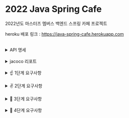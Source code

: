 # 2022 Java Spring Cafe

2022년도 마스터즈 멤버스 백엔드 스프링 카페 프로젝트

heroku 배포 링크 : <https://java-spring-cafe.herokuapp.com>

<br/>
<details>
<summary> API 명세</summary>
<div markdown="1">
<br/>

### User

| user            | URL                 | Method | URL Params       | Data Params                                                     | Success Response                  | Error Response      |
|:----------------|---------------------|--------|------------------|-----------------------------------------------------------------|-----------------------------------|---------------------|
| listUsers       | /users              | GET    |                  |                                                                 | code: 200, view: user/list        |                     |
| showUser        | /users/:userId      | GET    | `userId: string` |                                                                 | code: 200, view: user/profile     | code: 404           |
| formCreateUser  | /users/form         | GET    |                  |                                                                 | code: 200, view: user/form        |                     |
| createUser      | /users              | POST   |                  | `userId: string, password: string, name: string, email: string` | code: 200, redirect: /users       | code: 409 code: 500 |
| formUpdateUser  | /users/:userId/form | GET    | `userId: string` |                                                                 | code: 200, view: user/update_form | code: 404           |
| updateUser      | /users/:userId      | PUT    | `userId: string` | `password: string, name: string, email: string`                 | code: 200, redirect: /users       | code: 404           |

### Article

| article            | URL           | Method | URL Params | Data Params                                       | Success Response         | Error Response      |
|--------------------|---------------|--------|------------|---------------------------------------------------|--------------------------|---------------------|
| formCreateQuestion | /questions    | GET    |            |                                                   | code: 200 view: qna/form |                     |
| createQuestion     | /questions    | POST   |            | `writer: string, title: string, contents: string` | code: 200 redirect: /    | code: 404 code: 500 |
| listQuestions      | /             | GET    |            |                                                   | code: 200 view: qna/list |                     |
| showQuestion       | /articles/:id | GET    | `id: int`  |                                                   | code: 200 view: qna/show | code: 404           |

### Auth

| auth      | URL         | Method | URL Params | Data Params                        | Success Response           | Error Response      |
|-----------|-------------|--------|------------|------------------------------------|----------------------------|---------------------|
| formLogin | /login/form | GET    |            |                                    | code: 200 view: form/login |                     |
| login     | /login      | POST   |            | `userId: string, password: string` | code: 200 redirect: /users | code: 404 code: 409 |
| logout    | /logout     | GET    |            |                                    | code: 200 redirect: /users |                     |

<br/>
</div>
</details>

<br/>
<details>
<summary> jacoco 리포트</summary>
<div markdown="1">
<br/>

### Bundle
    
![image](https://user-images.githubusercontent.com/50660684/158010241-efdcfe5b-989d-405e-9b42-bea4ee6c3362.png)

### Controller
    
![image](https://user-images.githubusercontent.com/50660684/158010292-4e4cbde2-7851-4735-9f7a-abcbfe2d26ee.png)

### Service
    
![image](https://user-images.githubusercontent.com/50660684/158010308-80312217-894f-47f1-839e-d3fd101c903b.png)

### Repository
    
![image](https://user-images.githubusercontent.com/50660684/158010331-f5e1650e-519d-46e6-b0ec-655913fc38d9.png)    
    
<br/>
</div>
</details>

<br/>
<details>
<summary>☝ 1단계 요구사항</summary>
<div markdown="1">
<br/>

## 스프링 카페 1단계 - 회원 가입 및 목록 기능

### 회원가입 기능 구현

- [X] 가입하기 페이지는 static/user/form.html을 사용한다.
- [X] static에 있는 html을 templates로 이동한다.
- [X] 사용자 관리 기능 구현을 담당할 UserController를 추가하고 애노테이션 매핑한다.
    - @Controller 애노테이션 추가
- [X] 회원가입하기 요청(POST 요청)을 처리할 메소드를 추가하고 매핑한다.
    - @PostMapping 추가하고 URL 매핑한다.
- [X] 사용자가 전달한 값을 User 클래스를 생성해 저장한다.
    - 회원가입할 때 전달한 값을 저장할 수 있는 필드를 생성한 후 setter와 getter 메소드를 생성한다.
- [X] 사용자 목록을 관리하는 ArrayList를 생성한 후 앞에서 생성한 User 인스턴스를 ArrayList에 저장한다.
- [X] 사용자 추가를 완료한 후 사용자 목록 페이지("redirect:/users")로 이동한다.

### 회원목록 기능 구현

- [X] 회원목록 페이지는 static/user/list.html을 사용한다.
- [X] static에 있는 html을 templates로 이동한다.
- [X] Controller 클래스는 회원가입하기 과정에서 추가한 UserController를 그대로 사용한다.
- [X] 회원목록 요청(GET 요청)을 처리할 메소드를 추가하고 매핑한다.
  - @GetMapping을 추가하고 URL 매핑한다.
- [X] Model을 메소드의 인자로 받은 후 Model에 사용자 목록을 users라는 이름으로 전달한다.
- [X] 사용자 목록을 user/list.html로 전달하기 위해 메소드 반환 값을 "user/list"로 한다.
- [X] user/list.html 에서 사용자 목록을 출력한다.

### 회원 프로필 정보보기

- [X] 회원 프로필 보기 페이지는 static/user/profile.html을 사용한다.
- [X] static에 있는 html을 templates로 이동한다.
- [X] 앞 단계의 사용자 목록 html인 user/list.html 파일에 닉네임을 클릭하면 프로필 페이지로 이동하도록 한다.
  - html에서 페이지 이동은 <a /> 태그를 이용해 가능하다.
  - "<a href="/users/{{userId}} />" 와 같이 구현한다.
- [X] Controller 클래스는 앞 단계에서 사용한 UserController를 그대로 사용한다.
- [X] 회원프로필 요청(GET 요청)을 처리할 메소드를 추가하고 매핑한다. 
  - @GetMapping을 추가하고 URL 매핑한다. 
  - URL은 "/users/{userId}"와 같이 매핑한다.
- [X] URL을 통해 전달한 사용자 아이디 값은 @PathVariable 애노테이션을 활용해 전달 받을 수 있다. 
- [X] ArrayList에 저장되어 있는 사용자 중 사용자 아이디와 일치하는 User 데이터를 Model에 저장한다.
- [X] user/profile.html 에서는 Controller에서 전달한 User 데이터를 활용해 사용자 정보를 출력한다.

<br/>
</div>
</details>

<br/>
<details>
<summary>✌ 2단계 요구사항</summary>
<div markdown="1">
<br/>

## 스프링 카페 2단계 - 글 쓰기 기능 구현

### 글쓰기

- [X] 게시글 페이지는 static/qna/form.html을 수정해서 사용한다.
- [X] static에 있는 html을 templates로 이동한다.
- [X] 게시글 기능 구현을 담당할 ArticleController를 추가하고 애노테이션 매핑한다.
- [X] 게시글 작성 요청(POST 요청)을 처리할 메소드를 추가하고 매핑한다.
- [X] 사용자가 전달한 값을 Article 클래스를 생성해 저장한다.
- [X] 게시글 목록을 관리하는 ArrayList를 생성한 후 앞에서 생성한 Article 인스턴스를 ArrayList에 저장한다.
- [X] 게시글 추가를 완료한 후 메인 페이지(“redirect:/”)로 이동한다.

### 글 목록 조회하기

- [X] 메인 페이지(요청 URL이 “/”)를 담당하는 Controller의 method에서 게시글 목록을 조회한다.
- [X] 조회한 게시글 목록을 Model에 저장한 후 View에 전달한다. 게시글 목록은 앞의 게시글 작성 단계에서 생성한 ArrayList를 그대로 전달한다.
- [X] View에서 Model을 통해 전달한 게시글 목록을 출력한다.

### 게시글 상세보기

- [X] 게시글 목록(qna/list.html)의 제목을 클릭했을 때 게시글 상세 페이지에 접속할 수 있도록 한다.
- [X] 게시글 상세 페이지 접근 URL은 "/articles/{index}"(예를 들어 첫번째 글은 /articles/1)와 같이 구현한다.
- [X] 게시글 객체에 id 인스턴스 변수를 추가하고 ArrayList에 게시글 객체를 추가할 때 ArrayList.size() + 1을 게시글 객체의 id로 사용한다.
- [X] Controller에 상세 페이지 접근 method를 추가하고 URL은 /articles/{index}로 매핑한다.
- [X] ArrayList에서 index - 1 해당하는 데이터를 조회한 후 Model에 저장해 /qna/show.html에 전달한다.
- [X] /qna/show.html에서는 Controller에서 전달한 데이터를 활용해 html을 생성한다.

### 회원정보 수정 화면

- [X] /user/form.html 파일을 /user/updateForm.html로 복사한 후 수정화면을 생성한다.
- [X] URL 매핑을 할 때 "/users/{id}/form"와 같이 URL을 통해 인자를 전달하는 경우 @PathVariable 애노테이션을 활용해 인자 값을 얻을 수 있다.
- [X] public String updateForm(@PathVariable String id)와 같이 구현 가능하다.
- [X] Controller에서 전달한 값을 입력 폼에서 출력하려면 value를 사용하면 된다.

### 회원정보 수정

- [X] URL 매핑을 할 때 "/users/{id}"와 같이 URL을 통해 인자를 전달하는 경우 @PathVariable 애노테이션을 활용해 인자 값을 얻을 수 있다.
- [X] UserController의 사용자가 수정한 정보를 User 클래스에 저장한다.
- [X] {id}에 해당하는 User를 DB에서 조회한다(UserRepository의 findOne()).
- [X] DB에서 조회한 User 데이터를 새로 입력받은 데이터로 업데이트한다.
- [X] UserRepository의 save() 메소드를 사용해 업데이트한다.

<br/>
</div>
</details>

<br/>
<details>
<summary>🤘 3단계 요구사항</summary>
<div markdown="1">
<br/>

## 스프링 카페 3단계 - DB에 저장하기

- [X] H2 데이터베이스 의존성을 추가하고 연동한다. 
  - ORM은 사용하지 않는다. 
  - Spring JDBC를 사용한다. 
  - DB 저장 및 조회에 필요한 SQL은 직접 작성한다.
- [X] 게시글 데이터 저장하기 
  - Article 클래스를 DB 테이블에 저장할 수 있게 구현한다. 
  - Article 테이블이 적절한 PK를 가지도록 구현한다.
- [X] 게시글 목록 구현하기 
  - 전체 게시글 목록 데이터를 DB에서 조회하도록 구현한다.
- [X] 게시글 상세보기 구현하기 
  - 게시글의 세부 내용을 DB에서 가져오도록 구현한다.
- [X] 사용자 정보 DB에 저장 
  - 회원가입을 통해 등록한 사용자 정보를 DB에 저장한다.
- [X] 배포하기
  - heroku를 사용해서 배포를 진행한다.

<br/>
</div>
</details>

<br/>
<details>
<summary>🖖 4단계 요구사항</summary>
<div markdown="1">
<br/>

## 스프링 카페 4단계 - DB에 저장하기

- [X] 로그인과 로그아웃이 기능이 정상적으로 동작한다.
  - 현재 상태가 로그인 상태이면 상단 메뉴에서 “로그아웃”, “개인정보수정”이 표시되어야 한다.
  - 현재 상테가 로그인 상태가 아니라면 상단 메뉴에서 “로그인”, “회원가입”이 표시되어야 한다.
- [X] Spring MVC에서 메소드의 인자로 HttpSession을 이용해서 로그인을 구현한다.
  - Spring Security와 같은 별도 라이브러리 등은 사용하지 않는다.
  - API가 아닌 템플릿 기반으로 구현한다.
- [X] 로그인한 사용자는 자신의 정보를 수정할 수 있어야 한다.
  - 이름, 이메일만 수정할 수 있으며, 사용자 아이디는 수정할 수 없다.
  - 비밀번호가 일치하는 경우에만 수정 가능하다.
  - 로그인한 사용자와 수정하는 계정의 id가 같은 경우만 수정하도록 한다.
  - 다른 사용자의 정보를 수정하려는 경우 에러 페이지를 만든 후 에러 메시지를 출력한다.
- [X] 권한 체크에 대한 테스트를 위해 2명 이상의 테스트 데이터를 추가한다.

<br/>
</div>
</details>

